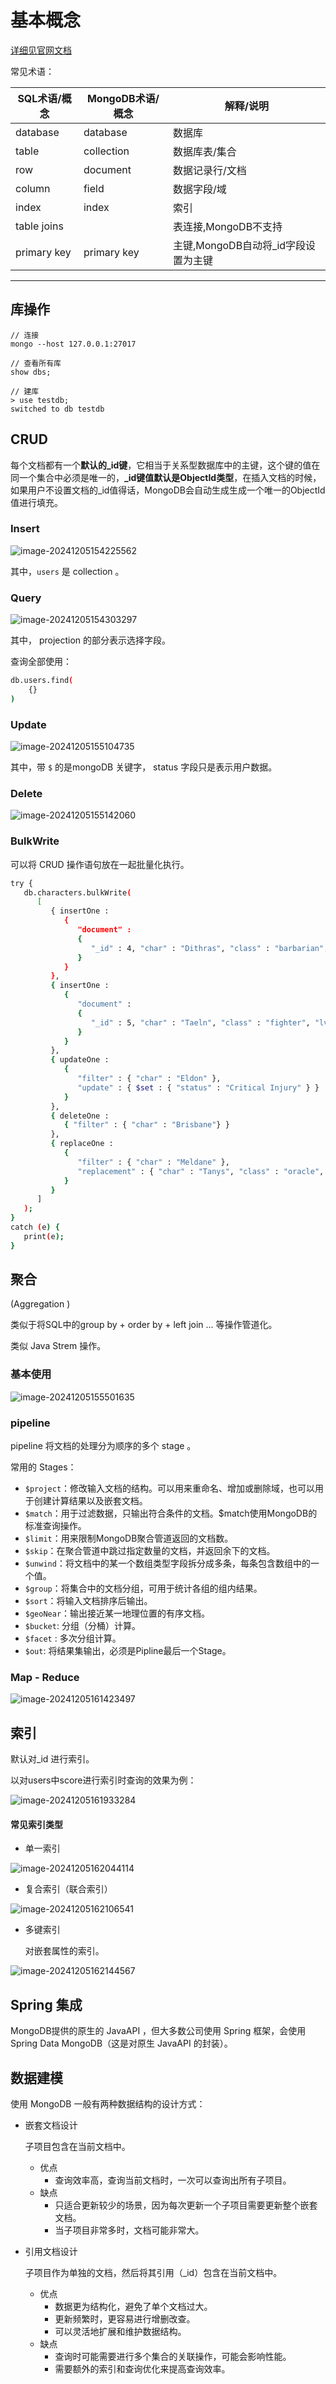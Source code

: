 # 基本概念

[详细见官网文档](https://www.mongodb.com/zh-cn/docs/manual/)

常见术语：

| SQL术语/概念 | MongoDB术语/概念 | 解释/说明                           |
| ------------ | ---------------- | ----------------------------------- |
| database     | database         | 数据库                              |
| table        | collection       | 数据库表/集合                       |
| row          | document         | 数据记录行/文档                     |
| column       | field            | 数据字段/域                         |
| index        | index            | 索引                                |
| table joins  |                  | 表连接,MongoDB不支持                |
| primary key  | primary key      | 主键,MongoDB自动将_id字段设置为主键 |

------

## 库操作

```shell
// 连接
mongo --host 127.0.0.1:27017

// 查看所有库
show dbs;

// 建库
> use testdb;
switched to db testdb
```

## CRUD

每个文档都有一个**默认的_id键**，它相当于关系型数据库中的主键，这个键的值在同一个集合中必须是唯一的，**_id键值默认是ObjectId类型**，在插入文档的时候，如果用户不设置文档的_id值得话，MongoDB会自动生成生成一个唯一的ObjectId值进行填充。

### Insert

![image-20241205154225562](images/基本概念/image-20241205154225562.png)

其中，`users` 是 collection 。

### Query

![image-20241205154303297](images/基本概念/image-20241205154303297.png)

其中， projection 的部分表示选择字段。

查询全部使用：

```sh
db.users.find(
	{}
)
```

### Update

![image-20241205155104735](images/基本概念/image-20241205155104735.png)

其中，带 `$` 的是mongoDB 关键字， status 字段只是表示用户数据。

### Delete

![image-20241205155142060](images/基本概念/image-20241205155142060.png)

### BulkWrite

可以将 CRUD 操作语句放在一起批量化执行。

```sh
try {
   db.characters.bulkWrite(
      [
         { insertOne :
            {
               "document" :
               {
                  "_id" : 4, "char" : "Dithras", "class" : "barbarian", "lvl" : 4
               }
            }
         },
         { insertOne :
            {
               "document" :
               {
                  "_id" : 5, "char" : "Taeln", "class" : "fighter", "lvl" : 3
               }
            }
         },
         { updateOne :
            {
               "filter" : { "char" : "Eldon" },
               "update" : { $set : { "status" : "Critical Injury" } }
            }
         },
         { deleteOne :
            { "filter" : { "char" : "Brisbane"} }
         },
         { replaceOne :
            {
               "filter" : { "char" : "Meldane" },
               "replacement" : { "char" : "Tanys", "class" : "oracle", "lvl" : 4 }
            }
         }
      ]
   );
}
catch (e) {
   print(e);
}
```

## 聚合

(Aggregation )

类似于将SQL中的group by + order by + left join ... 等操作管道化。

类似 Java Strem 操作。

### 基本使用

![image-20241205155501635](images/基本概念/image-20241205155501635.png)

### pipeline

pipeline 将文档的处理分为顺序的多个 stage 。

常用的 Stages：

- `$project`：修改输入文档的结构。可以用来重命名、增加或删除域，也可以用于创建计算结果以及嵌套文档。
- `$match`：用于过滤数据，只输出符合条件的文档。$match使用MongoDB的标准查询操作。
- `$limit`：用来限制MongoDB聚合管道返回的文档数。
- `$skip`：在聚合管道中跳过指定数量的文档，并返回余下的文档。
- `$unwind`：将文档中的某一个数组类型字段拆分成多条，每条包含数组中的一个值。
- `$group`：将集合中的文档分组，可用于统计各组的组内结果。
- `$sort`：将输入文档排序后输出。
- `$geoNear`：输出接近某一地理位置的有序文档。
- `$bucket`: 分组（分桶）计算。
- `$facet` : 多次分组计算。
- `$out`: 将结果集输出，必须是Pipline最后一个Stage。

### Map - Reduce

![image-20241205161423497](images/基本概念/image-20241205161423497.png)

## 索引

默认对_id 进行索引。

以对users中score进行索引时查询的效果为例：

![image-20241205161933284](images/基本概念/image-20241205161933284.png)

#### 常见索引类型

- 单一索引

![image-20241205162044114](images/基本概念/image-20241205162044114.png)

- 复合索引（联合索引）

![image-20241205162106541](images/基本概念/image-20241205162106541.png)

- 多键索引

	对嵌套属性的索引。

![image-20241205162144567](images/基本概念/image-20241205162144567.png)

## Spring 集成

MongoDB提供的原生的 JavaAPI ，但大多数公司使用 Spring 框架，会使用 Spring Data MongoDB（这是对原生 JavaAPI 的封装）。

## 数据建模

使用 MongoDB 一般有两种数据结构的设计方式：

- 嵌套文档设计

	子项目包含在当前文档中。

	- 优点
		- 查询效率高，查询当前文档时，一次可以查询出所有子项目。
	- 缺点
		- 只适合更新较少的场景，因为每次更新一个子项目需要更新整个嵌套文档。
		- 当子项目非常多时，文档可能非常大。

- 引用文档设计

	子项目作为单独的文档，然后将其引用（_id）包含在当前文档中。

	- 优点
		- 数据更为结构化，避免了单个文档过大。
		- 更新频繁时，更容易进行增删改查。
		- 可以灵活地扩展和维护数据结构。
	- 缺点
		- 查询时可能需要进行多个集合的关联操作，可能会影响性能。
		- 需要额外的索引和查询优化来提高查询效率。

